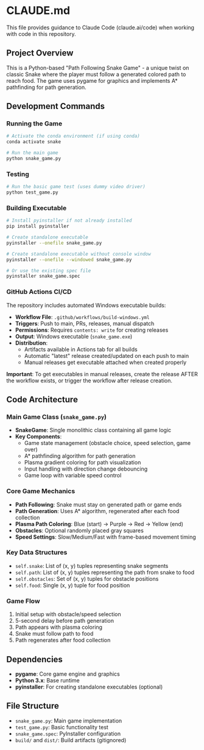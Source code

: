 # CLAUDE.md

This file provides guidance to Claude Code (claude.ai/code) when working with code in this repository.

## Project Overview

This is a Python-based "Path Following Snake Game" - a unique twist on classic Snake where the player must follow a generated colored path to reach food. The game uses pygame for graphics and implements A* pathfinding for path generation.

## Development Commands

### Running the Game
```bash
# Activate the conda environment (if using conda)
conda activate snake

# Run the main game
python snake_game.py
```

### Testing
```bash
# Run the basic game test (uses dummy video driver)
python test_game.py
```

### Building Executable
```bash
# Install pyinstaller if not already installed
pip install pyinstaller

# Create standalone executable
pyinstaller --onefile snake_game.py

# Create standalone executable without console window
pyinstaller --onefile --windowed snake_game.py

# Or use the existing spec file
pyinstaller snake_game.spec
```

### GitHub Actions CI/CD
The repository includes automated Windows executable builds:

- **Workflow File**: `.github/workflows/build-windows.yml`
- **Triggers**: Push to main, PRs, releases, manual dispatch
- **Permissions**: Requires `contents: write` for creating releases
- **Output**: Windows executable (`snake_game.exe`) 
- **Distribution**: 
  - Artifacts available in Actions tab for all builds
  - Automatic "latest" release created/updated on each push to main
  - Manual releases get executable attached when created properly

**Important**: To get executables in manual releases, create the release AFTER the workflow exists, or trigger the workflow after release creation.

## Code Architecture

### Main Game Class (`snake_game.py`)
- **SnakeGame**: Single monolithic class containing all game logic
- **Key Components**:
  - Game state management (obstacle choice, speed selection, game over)
  - A* pathfinding algorithm for path generation
  - Plasma gradient coloring for path visualization
  - Input handling with direction change debouncing
  - Game loop with variable speed control

### Core Game Mechanics
- **Path Following**: Snake must stay on generated path or game ends
- **Path Generation**: Uses A* algorithm, regenerated after each food collection
- **Plasma Path Coloring**: Blue (start) → Purple → Red → Yellow (end)
- **Obstacles**: Optional randomly placed gray squares
- **Speed Settings**: Slow/Medium/Fast with frame-based movement timing

### Key Data Structures
- `self.snake`: List of (x, y) tuples representing snake segments
- `self.path`: List of (x, y) tuples representing the path from snake to food
- `self.obstacles`: Set of (x, y) tuples for obstacle positions
- `self.food`: Single (x, y) tuple for food position

### Game Flow
1. Initial setup with obstacle/speed selection
2. 5-second delay before path generation
3. Path appears with plasma coloring
4. Snake must follow path to food
5. Path regenerates after food collection

## Dependencies

- **pygame**: Core game engine and graphics
- **Python 3.x**: Base runtime
- **pyinstaller**: For creating standalone executables (optional)

## File Structure

- `snake_game.py`: Main game implementation
- `test_game.py`: Basic functionality test
- `snake_game.spec`: PyInstaller configuration
- `build/` and `dist/`: Build artifacts (gitignored)